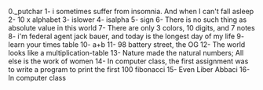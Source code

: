 0._putchar
1- i sometimes suffer from insomnia. And when I can't fall asleep
2- 10 x alphabet
3- islower
4- isalpha
5- sign
6- There is no such thing as absolute value in this world
7- There are only 3 colors, 10 digits, and 7 notes
8- i'm federal agent jack bauer, and today is the longest day of my life
9- learn your times table
10- a+b
11- 98 battery street, the OG
12- The world looks like a multiplication-table
13- Nature made the natural numbers; All else is the work of women
14- In computer class, the first assignment was to write a program to print the first 100 fibonacci
15- Even Liber Abbaci
16- In computer class